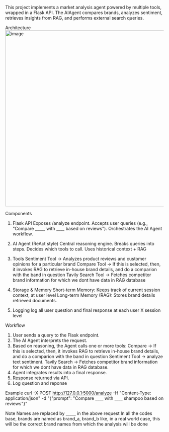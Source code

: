 This project implements a market analysis agent powered by multiple tools, wrapped in a Flask API. The AIAgent compares brands, analyzes sentiment, retrieves insights from RAG, and performs external search queries.

Architecture
<img width="1126" height="560" alt="image" src="https://github.com/user-attachments/assets/c22fde48-754f-4c09-b36f-2c4f4ca73654" />


Components

1. Flask API
   Exposes /analyze endpoint.
   Accepts user queries (e.g., "Compare _____ with ____ based on reviews").
   Orchestrates the AI Agent workflow.

2. AI Agent (ReAct style)
   Central reasoning engine.
   Breaks queries into steps.
   Decides which tools to call.
   Uses historical context + RAG

3. Tools
   Sentiment Tool → Analyzes product reviews and customer opinions for a particular brand 
   Compare Tool → If this is selected, then, it invokes RAG to retrieve in-house brand details, and do a comparion with the band in question
   Tavily Search Tool → Fetches competitor brand information for which we dont have data in RAG database 

4. Storage & Memory
   Short-term Memory: Keeps track of current session context, at user level 
   Long-term Memory (RAG): Stores brand details retrieved documents.

5. Logging
   log all user question and final response at each user X session level 

Workflow
1. User sends a query to the Flask endpoint.
2. The AI Agent interprets the request.
3. Based on reasoning, the Agent calls one or more tools:
        Compare → If this is selected, then, it invokes RAG to retrieve in-house brand details, and do a comparion with the band in question
        Sentiment Tool → analyze text sentiment.
        Tavily Search → Fetches competitor brand information for which we dont have data in RAG database.
4. Agent integrates results into a final response.
5. Response returned via API.
6. Log question and reponse

Example
curl -X POST http://127.0.0.1:5000/analyze -H "Content-Type: application/json" -d "{\"prompt\": \"Compare ____ with ____ shampoo based on reviews\"}"

Note 
Names are replaced by _____ in the above request
In all the codes base, brands are named as brand_a, brand_b like, in a real world case, this will be the correct brand names from which the analysis will be done


